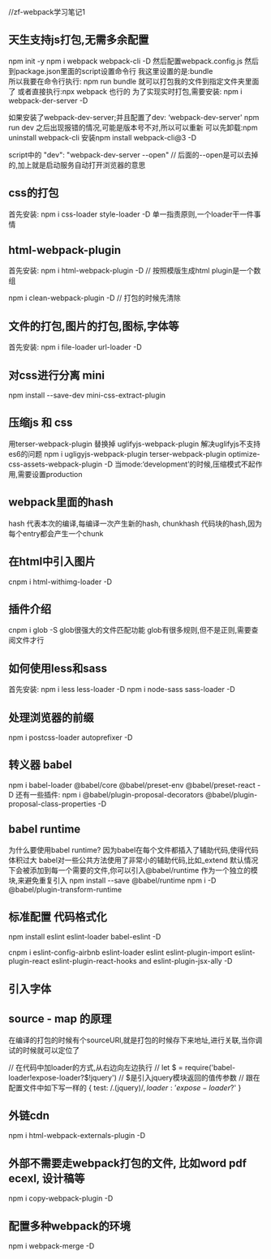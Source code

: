 //zf-webpack学习笔记1

## 天生支持js打包,无需多余配置
npm init -y
npm i webpack webpack-cli -D
然后配置webpack.config.js
然后到package.json里面的script设置命令行
我这里设置的是:bundle    
所以我要在命令行执行: npm run bundle 就可以打包我的文件到指定文件夹里面了
或者直接执行:npx webpack 也行的
为了实现实时打包,需要安装: npm i webpack-der-server -D


如果安装了webpack-dev-server;并且配置了dev: ‘webpack-dev-server'
npm run dev  之后出现报错的情况,可能是版本号不对,所以可以重新
可以先卸载:npm uninstall webpack-cli
安装npm install webpack-cli@3 -D


script中的
"dev": "webpack-dev-server --open"  // 后面的--open是可以去掉的,加上就是启动服务自动打开浏览器的意思



## css的打包
首先安装: npm i css-loader style-loader -D
单一指责原则,一个loader干一件事情
  

## html-webpack-plugin
首先安装: npm i html-webpack-plugin -D   // 按照模版生成html
plugin是一个数组

npm i clean-webpack-plugin -D // 打包的时候先清除

## 文件的打包,图片的打包,图标,字体等
首先安装: npm i file-loader url-loader -D

## 对css进行分离 mini
npm install --save-dev mini-css-extract-plugin

## 压缩js 和 css
用terser-webpack-plugin 替换掉 uglifyjs-webpack-plugin 解决uglifyjs不支持es6的问题
npm i ugligyjs-webpack-plugin terser-webpack-plugin optimize-css-assets-webpack-plugin -D
当mode:‘development’的时候,压缩模式不起作用,需要设置production



## webpack里面的hash
hash 代表本次的编译,每编译一次产生新的hash,
chunkhash 代码块的hash,因为每个entry都会产生一个chunk

## 在html中引入图片
cnpm i html-withimg-loader -D

## 插件介绍
cnpm i glob -S
glob很强大的文件匹配功能
glob有很多规则,但不是正则,需要查阅文件才行

## 如何使用less和sass
首先安装: npm i less less-loader -D
        npm i node-sass sass-loader -D

## 处理浏览器的前缀
npm i postcss-loader autoprefixer -D

## 转义器 babel
npm i babel-loader @babel/core @babel/preset-env @babel/preset-react -D
还有一些插件: npm i @babel/plugin-proposal-decorators @babel/plugin-proposal-class-properties -D

## babel runtime 
为什么要使用babel runtime?
因为babel在每个文件都插入了辅助代码,使得代码体积过大
babel对一些公共方法使用了非常小的辅助代码,比如_extend
默认情况下会被添加到每一个需要的文件,你可以引入@babel/runtime 作为一个独立的模块,来避免重复引入
npm install --save @babel/runtime
npm i -D @babel/plugin-transform-runtime


## 标准配置 代码格式化
npm install eslint eslint-loader babel-eslint -D

cnpm i eslint-config-airbnb eslint-loader eslint eslint-plugin-import eslint-plugin-react eslint-plugin-react-hooks and eslint-plugin-jsx-ally -D

## 引入字体


## source - map 的原理
在编译的打包的时候有个sourceURl,就是打包的时候存下来地址,进行关联,当你调试的时候就可以定位了


// 在代码中加loader的方式,从右边向左边执行
// let $ = require('babel-loader!expose-loader?$!jquery')
// $是引入jquery模块返回的值传参数
// 跟在配置文件中如下写一样的
{
        test: /\.(jquery)$/,
        loader: 'expose-loader?$'
}


## 外链cdn
npm i html-webpack-externals-plugin -D


## 外部不需要走webpack打包的文件, 比如word pdf ecexl, 设计稿等
npm i copy-webpack-plugin -D


## 配置多种webpack的环境
npm i webpack-merge -D
